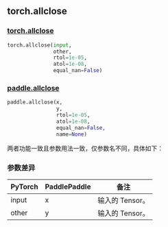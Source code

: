 ## torch.allclose
### [torch.allclose](https://pytorch.org/docs/stable/generated/torch.allclose.html?highlight=allclose#torch.allclose)

```python
torch.allclose(input,
               other,
               rtol=1e-05,
               atol=1e-08,
               equal_nan=False)
```

### [paddle.allclose](https://www.paddlepaddle.org.cn/documentation/docs/zh/api/paddle/allclose_cn.html#allclose)

```python
paddle.allclose(x,
                y,
                rtol=1e-05,
                atol=1e-08,
                equal_nan=False,
                name=None)
```

两者功能一致且参数用法一致，仅参数名不同，具体如下：
### 参数差异
| PyTorch       | PaddlePaddle | 备注                                                   |
| ------------- | ------------ | ------------------------------------------------------ |
| input         | x            | 输入的 Tensor。                   |
| other         | y            | 输入的 Tensor。                   |
